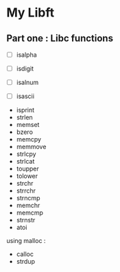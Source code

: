 # My Libft

## Part one : Libc functions

- [ ] isalpha
- [ ] isdigit
- [ ] isalnum
- [ ] isascii


- isprint
- strlen
- memset
- bzero
- memcpy
- memmove
- strlcpy
- strlcat
- toupper
- tolower
- strchr
- strrchr
- strncmp
- memchr
- memcmp
- strnstr
- atoi


using malloc :

- calloc
- strdup


